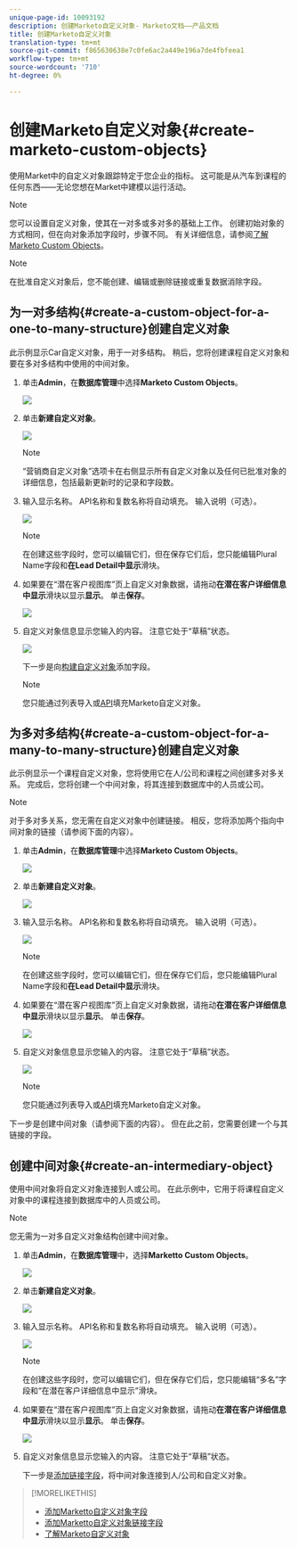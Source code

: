 ```yaml
---
unique-page-id: 10093192
description: 创建Marketo自定义对象- Marketo文档——产品文档
title: 创建Marketo自定义对象
translation-type: tm+mt
source-git-commit: f865630638e7c0fe6ac2a449e196a7de4fbfeea1
workflow-type: tm+mt
source-wordcount: '710'
ht-degree: 0%

---
```



# 创建Marketo自定义对象{#create-marketo-custom-objects}

使用Market中的自定义对象跟踪特定于您企业的指标。 这可能是从汽车到课程的任何东西——无论您想在Market中建模以运行活动。

>[!NOTE]
>
>您可以设置自定义对象，使其在一对多或多对多的基础上工作。 创建初始对象的方式相同，但在向对象添加字段时，步骤不同。 有关详细信息，请参阅[了解Marketo Custom Objects](/help/marketo/product-docs/administration/marketo-custom-objects/understanding-marketo-custom-objects.md)。

>[!NOTE]
>
>在批准自定义对象后，您不能创建、编辑或删除链接或重复数据消除字段。

## 为一对多结构{#create-a-custom-object-for-a-one-to-many-structure}创建自定义对象

此示例显示Car自定义对象，用于一对多结构。 稍后，您将创建课程自定义对象和要在多对多结构中使用的中间对象。

1. 单击&#x200B;**Admin**，在&#x200B;**数据库管理**&#x200B;中选择&#x200B;**Marketo Custom Objects**。

   ![](assets/image2016-1-18-13-3a12-3a19.png)

1. 单击&#x200B;**新建自定义对象**。

   ![](assets/image2016-5-18-16-3a28-3a4.png)

   >[!NOTE]
   >
   >“营销商自定义对象”选项卡在右侧显示所有自定义对象以及任何已批准对象的详细信息，包括最新更新时的记录和字段数。

1. 输入显示名称。 API名称和复数名称将自动填充。 输入说明（可选）。

   ![](assets/image2015-9-15-16-3a29-3a17.png)

   >[!NOTE]
   >
   >在创建这些字段时，您可以编辑它们，但在保存它们后，您只能编辑Plural Name字段和&#x200B;**在Lead Detail中显示**&#x200B;滑块。

1. 如果要在“潜在客户视图库”页上自定义对象数据，请拖动&#x200B;**在潜在客户详细信息中显示**&#x200B;滑块以显示&#x200B;**显示**。 单击&#x200B;**保存**。

   ![](assets/image2015-9-15-16-3a32-3a2.png)

1. 自定义对象信息显示您输入的内容。 注意它处于“草稿”状态。

   ![](assets/image2015-9-15-16-3a38-3a22.png)

   下一步是向[构建自定义对象](/help/marketo/product-docs/administration/marketo-custom-objects/add-marketo-custom-object-fields.md)添加字段。

   >[!NOTE]
   >
   >您只能通过列表导入或[API](https://developers.marketo.com/documentation/rest/)填充Marketo自定义对象。

## 为多对多结构{#create-a-custom-object-for-a-many-to-many-structure}创建自定义对象

此示例显示一个课程自定义对象，您将使用它在人/公司和课程之间创建多对多关系。 完成后，您将创建一个中间对象，将其连接到数据库中的人员或公司。

>[!NOTE]
>
>对于多对多关系，您无需在自定义对象中创建链接。 相反，您将添加两个指向中间对象的链接（请参阅下面的内容）。

1. 单击&#x200B;**Admin**，在&#x200B;**数据库管理**&#x200B;中选择&#x200B;**Marketo Custom Objects**。

   ![](assets/image2016-1-18-13-3a16-3a25.png)

1. 单击&#x200B;**新建自定义对象**。

   ![](assets/image2016-5-18-16-3a32-3a42.png)

1. 输入显示名称。 API名称和复数名称将自动填充。 输入说明（可选）。

   ![](assets/image2016-1-14-13-3a38-3a46.png)

   >[!NOTE]
   >
   >在创建这些字段时，您可以编辑它们，但在保存它们后，您只能编辑Plural Name字段和&#x200B;**在Lead Detail中显示**&#x200B;滑块。

1. 如果要在“潜在客户视图库”页上自定义对象数据，请拖动&#x200B;**在潜在客户详细信息中显示**&#x200B;滑块以显示&#x200B;**显示**。 单击&#x200B;**保存**。

   ![](assets/image2016-1-14-13-3a42-3a56.png)

1. 自定义对象信息显示您输入的内容。 注意它处于“草稿”状态。

   ![](assets/image2016-1-18-8-3a38-3a58.png)

   >[!NOTE]
   >
   >您只能通过列表导入或[API](https://developers.marketo.com/documentation/rest/)填充Marketo自定义对象。

下一步是创建中间对象（请参阅下面的内容）。 但在此之前，您需要创建一个与其链接的字段。

## 创建中间对象{#create-an-intermediary-object}

使用中间对象将自定义对象连接到人或公司。 在此示例中，它用于将课程自定义对象中的课程连接到数据库中的人员或公司。

>[!NOTE]
>
>您无需为一对多自定义对象结构创建中间对象。

1. 单击&#x200B;**Admin**，在&#x200B;**数据库管理**&#x200B;中，选择&#x200B;**Marketto Custom Objects**。

   ![](assets/image2016-1-18-13-3a17-3a40.png)

1. 单击&#x200B;**新建自定义对象**。

   ![](assets/image2016-5-18-16-3a33-3a16.png)

1. 输入显示名称。 API名称和复数名称将自动填充。 输入说明（可选）。

   ![](assets/image2016-1-14-14-3a10-3a44.png)

   >[!NOTE]
   >
   >在创建这些字段时，您可以编辑它们，但在保存它们后，您只能编辑“多名”字段和“在潜在客户详细信息中显示”滑块。

1. 如果要在“潜在客户视图库”页上自定义对象数据，请拖动&#x200B;**在潜在客户详细信息中显示**&#x200B;滑块以显示&#x200B;**显示**。 单击&#x200B;**保存**。

   ![](assets/image2016-1-14-14-3a12-3a49.png)

1. 自定义对象信息显示您输入的内容。 注意它处于“草稿”状态。

   下一步是[添加链接字段](/help/marketo/product-docs/administration/marketo-custom-objects/add-marketo-custom-object-link-fields.md)，将中间对象连接到人/公司和自定义对象。

>[!MORELIKETHIS]
>
>* [添加Marketto自定义对象字段](/help/marketo/product-docs/administration/marketo-custom-objects/add-marketo-custom-object-fields.md)
>* [添加Marketto自定义对象链接字段](/help/marketo/product-docs/administration/marketo-custom-objects/add-marketo-custom-object-link-fields.md)
>* [了解Marketo自定义对象](/help/marketo/product-docs/administration/marketo-custom-objects/understanding-marketo-custom-objects.md)

